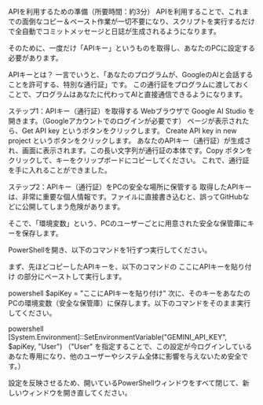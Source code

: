 APIを利用するための準備（所要時間：約3分）
APIを利用することで、これまでの面倒なコピー＆ペースト作業が一切不要になり、スクリプトを実行するだけで全自動でコミットメッセージと日誌が生成されるようになります。

そのために、一度だけ「APIキー」というものを取得し、あなたのPCに設定する必要があります。

APIキーとは？
一言でいうと、「あなたのプログラムが、GoogleのAIと会話することを許可する、特別な通行証」です。 この通行証をプログラムに渡しておくことで、プログラムはあなたに代わってAIと直接通信できるようになります。

ステップ1：APIキー（通行証）を取得する
Webブラウザで Google AI Studio を開きます。（Googleアカウントでのログインが必要です）
ページが表示されたら、Get API key というボタンをクリックします。
Create API key in new project というボタンをクリックします。
あなたのAPIキー（通行証）が生成され、画面に表示されます。この長い文字列が通行証の本体です。Copy ボタンをクリックして、キーをクリップボードにコピーしてください。
これで、通行証を手に入れることができました。

ステップ2：APIキー（通行証）をPCの安全な場所に保管する
取得したAPIキーは、非常に重要な個人情報です。ファイルに直接書き込むと、誤ってGitHubなどに公開してしまう危険があります。

そこで、「環境変数」という、PCのユーザーごとに用意された安全な保管庫にキーを保存します。

PowerShellを開き、以下のコマンドを1行ずつ実行してください。

まず、先ほどコピーしたAPIキーを、以下のコマンドの ここにAPIキーを貼り付け の部分にペーストして実行します。

powershell
$apiKey = "ここにAPIキーを貼り付け"
次に、そのキーをあなたのPCの環境変数（安全な保管庫）に保存します。以下のコマンドをそのまま実行してください。

powershell
[System.Environment]::SetEnvironmentVariable("GEMINI_API_KEY", $apiKey, "User")
（"User" を指定することで、この設定が今ログインしているあなた専用になり、他のユーザーやシステム全体に影響を与えないため安全です。）

設定を反映させるため、開いているPowerShellウィンドウをすべて閉じて、新しいウィンドウを開き直してください。